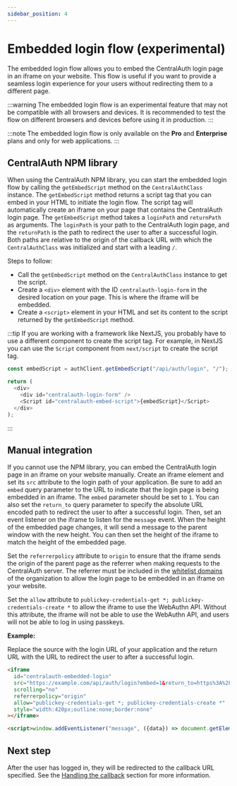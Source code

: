 ```yaml
---
sidebar_position: 4
---
```


# Embedded login flow (experimental)

The embedded login flow allows you to embed the CentralAuth login page in an iframe on your website. This flow is useful if you want to provide a seamless login experience for your users without redirecting them to a different page.

:::warning
The embedded login flow is an experimental feature that may not be compatible with all browsers and devices. It is recommended to test the flow on different browsers and devices before using it in production.
:::

:::note 
The embedded login flow is only available on the **Pro** and **Enterprise** plans and only for web applications.
:::

## CentralAuth NPM library

When using the CentralAuth NPM library, you can start the embedded login flow by calling the `getEmbedScript` method on the `CentralAuthClass` instance. The `getEmbedScript` method returns a script tag that you can embed in your HTML to initiate the login flow. The script tag will automatically create an iframe on your page that contains the CentralAuth login page. The `getEmbedScript` method takes a `loginPath` and `returnPath` as arguments. The `loginPath` is your path to the CentralAuth login page, and the `returnPath` is the path to redirect the user to after a successful login. Both paths are relative to the origin of the callback URL with which the `CentralAuthClass` was initialized and start with a leading `/`. 

Steps to follow:
- Call the `getEmbedScript` method on the `CentralAuthClass` instance to get the script.
- Create a `<div>` element with the ID `centralauth-login-form` in the desired location on your page. This is where the iframe will be embedded.
- Create a `<script>` element in your HTML and set its content to the script returned by the `getEmbedScript` method.

:::tip
If you are working with a framework like NextJS, you probably have to use a different component to create the script tag. For example, in NextJS you can use the `Script` component from `next/script` to create the script tag.

```javascript	
const embedScript = authClient.getEmbedScript("/api/auth/login", "/");

return (
  <div>
    <div id="centralauth-login-form" />
    <Script id="centralauth-embed-script">{embedScript}</Script>
  </div>
);
```
:::

## Manual integration

If you cannot use the NPM library, you can embed the CentralAuth login page in an iframe on your website manually. Create an iframe element and set its `src` attribute to the login path of your application. Be sure to add an `embed` query parameter to the URL to indicate that the login page is being embedded in an iframe. The `embed` parameter should be set to `1`. You can also set the `return_to` query parameter to specify the absolute URL encoded path to redirect the user to after a successful login. Then, set an event listener on the iframe to listen for the `message` event. When the height of the embedded page changes, it will send a message to the parent window with the new height. You can then set the height of the iframe to match the height of the embedded page.

Set the `referrerpolicy` attribute to `origin` to ensure that the iframe sends the origin of the parent page as the referrer when making requests to the CentralAuth server. The referrer must be included in the [whitelist domains](/admin/dashboard/organization/settings#whitelist-domains) of the organization to allow the login page to be embedded in an iframe on your website.

Set the `allow` attribute to `publickey-credentials-get *; publickey-credentials-create *` to allow the iframe to use the WebAuthn API. Without this attribute, the iframe will not be able to use the WebAuthn API, and users will not be able to log in using passkeys.

**Example:**

Replace the source with the login URL of your application and the return URL with the URL to redirect the user to after a successful login.

```html
<iframe
  id="centralauth-embedded-login"
  src="https://example.com/api/auth/login?embed=1&return_to=https%3A%2F%2Fexample.com"
  scrolling="no"
  referrerpolicy="origin"
  allow="publickey-credentials-get *; publickey-credentials-create *"
  style="width:420px;outline:none;border:none"
></iframe>

<script>window.addEventListener("message", ({data}) => document.getElementById("centralauth-embedded-login").style.height = data + "px");</script>
```

## Next step

After the user has logged in, they will be redirected to the callback URL specified. See the [Handling the callback](/developer/callback) section for more information.